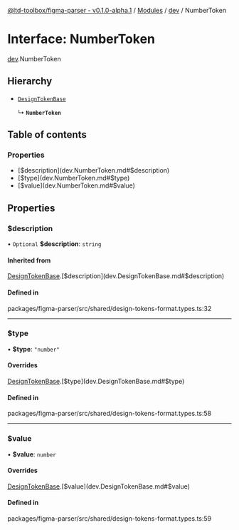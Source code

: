 [@ltd-toolbox/figma-parser - v0.1.0-alpha.1](../README.md) / [Modules](../modules.md) / [dev](../modules/dev.md) / NumberToken

# Interface: NumberToken

[dev](../modules/dev.md).NumberToken

## Hierarchy

- [`DesignTokenBase`](dev.DesignTokenBase.md)

  ↳ **`NumberToken`**

## Table of contents

### Properties

- [$description](dev.NumberToken.md#$description)
- [$type](dev.NumberToken.md#$type)
- [$value](dev.NumberToken.md#$value)

## Properties

### $description

• `Optional` **$description**: `string`

#### Inherited from

[DesignTokenBase](dev.DesignTokenBase.md).[$description](dev.DesignTokenBase.md#$description)

#### Defined in

packages/figma-parser/src/shared/design-tokens-format.types.ts:32

___

### $type

• **$type**: ``"number"``

#### Overrides

[DesignTokenBase](dev.DesignTokenBase.md).[$type](dev.DesignTokenBase.md#$type)

#### Defined in

packages/figma-parser/src/shared/design-tokens-format.types.ts:58

___

### $value

• **$value**: `number`

#### Overrides

[DesignTokenBase](dev.DesignTokenBase.md).[$value](dev.DesignTokenBase.md#$value)

#### Defined in

packages/figma-parser/src/shared/design-tokens-format.types.ts:59
